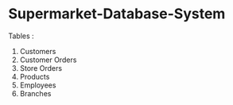 # Supermarket-Database-System

Tables :
1. Customers
2. Customer Orders
3. Store Orders
4. Products
5. Employees
6. Branches
